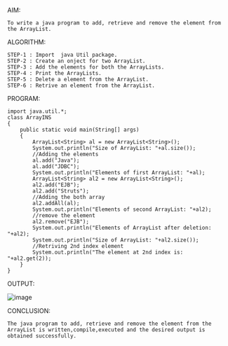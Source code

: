 AIM:
	
	To write a java program to add, retrieve and remove the element from the ArrayList.
	
ALGORITHM:

	STEP-1 : Import  java Util package.
	STEP-2 : Create an onject for two ArrayList.
	STEP-3 : Add the elements for both the ArrayLists.
	STEP-4 : Print the ArrayLists.
	STEP-5 : Delete a element from the ArrayList.
	STEP-6 : Retrive an element from the ArrayList.
	
PROGRAM:
		
	import java.util.*;
	class ArrayINS
	{
		public static void main(String[] args)
		{
			ArrayList<String> al = new ArrayList<String>();
			System.out.println("Size of ArrayList: "+al.size());
			//Adding the elements
			al.add("Java");
			al.add("JDBC");
			System.out.println("Elements of first ArrayList: "+al);
			ArrayList<String> al2 = new ArrayList<String>();
			al2.add("EJB");
			al2.add("Struts");
			//Adding the both array
			al2.addAll(al);
			System.out.println("Elements of second ArrayList: "+al2);
			//remove the element
			al2.remove("EJB");
			System.out.println("Elements of ArrayList after deletion: "+al2);
			System.out.println("Size of ArrayList: "+al2.size());
			//Retriving 2nd index element
			System.out.println("The element at 2nd index is: "+al2.get(2));
		}
	}
OUTPUT:

![image](https://github.com/Catty12384/EXPERIMENTS/assets/120629225/3c68ca6c-d469-4205-987d-4c0d36839989)

CONCLUSION:
	
	The java program to add, retrieve and remove the element from the ArrayList is written,compile,executed and the desired output is obtained successfully.
